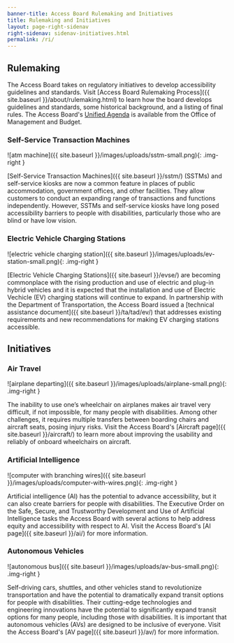 ```yaml
---
banner-title: Access Board Rulemaking and Initiatives
title: Rulemaking and Initiatives
layout: page-right-sidenav
right-sidenav: sidenav-initiatives.html
permalink: /ri/
---
```

## Rulemaking

The Access Board takes on regulatory initiatives to develop accessibility guidelines and standards.  Visit [Access Board Rulemaking Process]({{ site.baseurl }}/about/rulemaking.html) to learn how the board develops guidelines and standards, some historical background, and a listing of final rules.  The Access Board's [Unified Agenda](https://www.reginfo.gov/public/do/eAgendaMain?operation=OPERATION_GET_AGENCY_RULE_LIST&currentPub=true&agencyCode=&showStage=active&agencyCd=3014) is available from the Office of Management and Budget. 

### Self-Service Transaction Machines

![atm machine]({{ site.baseurl }}/images/uploads/sstm-small.png){: .img-right }

[Self-Service Transaction Machines]({{ site.baseurl }}/sstm/) (SSTMs) and self-service kiosks are now a common feature in places of public accommodation, government offices, and other facilities.  They allow customers to conduct an expanding range of transactions and functions independently.  However, SSTMs and self-service kiosks have long posed accessibility barriers to people with disabilities, particularly those who are blind or have low vision.

### Electric Vehicle Charging Stations

![electric vehicle charging station]({{ site.baseurl }}/images/uploads/ev-station-small.png){: .img-right }

[Electric Vehicle Charging Stations]({{ site.baseurl }}/evse/) are becoming commonplace with the rising production and use of electric and plug-in hybrid vehicles and it is expected that the installation and use of Electric Vechicle (EV) charging stations will continue to expand.  In partnership with the Department of Transportation, the Access Board issued a [technical assistance document]({{ site.baseurl }}/ta/tad/ev/) that addresses existing requirements and new recommendations for making EV charging stations accessible.

## Initiatives

### Air Travel

![airplane departing]({{ site.baseurl }}/images/uploads/airplane-small.png){: .img-right }

The inability to use one’s wheelchair on airplanes makes air travel very difficult, if not impossible, for many people with disabilities.  Among other challenges, it requires multiple transfers between boarding chairs and aircraft seats, posing injury risks.  Visit the Access Board's [Aircraft page]({{ site.baseurl }}/aircraft/) to learn more about improving the usability and reliably of onboard wheelchairs on aircraft.

### Artificial Intelligence

![computer with branching wires]({{ site.baseurl }}/images/uploads/computer-with-wires.png){: .img-right }

Artificial intelligence (AI) has the potential to advance accessibility, but it can also create barriers for people with disabilities. The Executive Order on the Safe, Secure, and Trustworthy Development and Use of Artificial Intelligence tasks the Access Board with several actions to help address equity and accessibility with respect to AI. Visit the Access Board's [AI page]({{ site.baseurl }}/ai/) for more information.

### Autonomous Vehicles

![autonomous bus]({{ site.baseurl }}/images/uploads/av-bus-small.png){: .img-right }

Self-driving cars, shuttles, and other vehicles stand to revolutionize transportation and have the potential to dramatically expand transit options for people with disabilities.  Their cutting-edge technologies and engineering innovations have the potential to significantly expand transit options for many people, including those with disabilities.  It is important that autonomous vehicles (AVs) are designed to be inclusive of everyone. Visit the Access Board's [AV page]({{ site.baseurl }}/av/) for more information.
